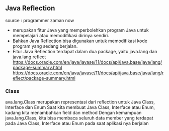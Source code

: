 ## Java Reflection
source : programmer zaman now


- merupakan fitur Java yang memperbolehkan program Java untuk mempelajari atau memodifikasi dirinya sendiri.
- Bahkan Java Reflection bisa digunakan untuk memodifikasi kode program yang sedang berjalan.
- Fitur Java Reflection terdapat dalam dua package, yaitu java.lang dan java.lang.reflect
https://docs.oracle.com/en/java/javase/11/docs/api/java.base/java/lang/package-summary.html
https://docs.oracle.com/en/java/javase/11/docs/api/java.base/java/lang/reflect/package-summary.html

### Class
ava.lang.Class<T> merupakan representasi dari reflection untuk Java Class, Interface dan Enum
Saat kita membuat Java Class, Interface atau Enum, kadang kita menambahkan field dan method
Dengan kemampuan java.lang.Class, kita bisa membaca seluruh data member yang terdapat pada Java Class, Interface atau Enum pada saat aplikasi nya berjalan


